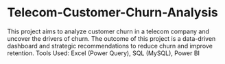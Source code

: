 # Telecom-Customer-Churn-Analysis
This project aims to analyze customer churn in a telecom company and uncover the drivers of churn. The outcome of this project is a data-driven dashboard and strategic recommendations to reduce churn and improve retention. Tools Used: Excel (Power Query), SQL (MySQL), Power BI
